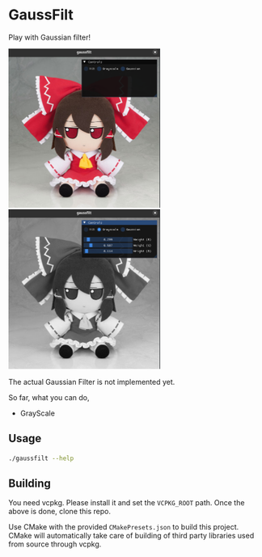 # GaussFilt

Play with Gaussian filter!
<p align="left">
<img src="res/normal.png" alt="normal" width="300" />
<img src="res/grayscale.png" alt="grayscale" width="300" />
</p>

The actual Gaussian Filter is not implemented yet.

So far, what you can do,

- GrayScale

## Usage

```bash
./gaussfilt --help
```

## Building

You need vcpkg. Please install it and set the `VCPKG_ROOT` path.
Once the above is done, clone this repo.

Use CMake with the provided `CMakePresets.json` to build this project. CMake will automatically take care of building of third party libraries used from source through vcpkg.
